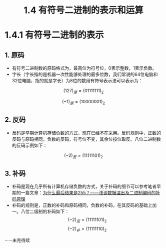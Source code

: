 # <center>1.4 有符号二进制的表示和运算</center>
# 1.4.1 有符号二进制的表示
## 1. 原码
- 有符号二进制数的原码格式为，最高位为符号位，0表示整数，1表示负数。
- 字长（字长指的是机器一次性能够处理的最多位数，我们常说的64位电脑和32位电脑，指的就是字长）为8位的数用有符号表示法可以表示为：

$$(127)_{原} = (01111111)_{2}$$

$$(-1)_{原} = (10000001)_{2}$$

## 2. 反码
- 反码是早期计算机存储负数的方式，现在已经不在采用。反码规则中，正数的反码与原码相同，负数的反码，符号位不变，其余位按位取反。八位二进制数的反码示例如下：

$$(-2)_{反}=(11111101)_2$$

## 3. 补码
- 补码是现在几乎所有计算机存储负数的方式，关于补码的细节可以参考笔者早期的一篇文章：[为什么最后结果是255？——浅谈数据溢出及二进制编码的补码原理](https://blog.csdn.net/2301_79006312/article/details/133980832?spm=1001.2014.3001.5501)
- 补码的规则是，正数的补码和原码相同，负数的补码，在其反码的基础上加一。八位二级制的补码如下：
$$(-2)_{反}=(11111101)_2$$
$$(-2)_{补}=(11111110)_2$$

······未完待续